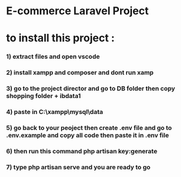 # E-commerce Laravel Project
# to install this project :
### 1) extract files and open vscode 
### 2) install xampp and composer and dont run xamp
### 3) go to the project director and go to DB folder then copy shopping folder + ibdata1
### 4) paste in C:\xampp\mysql\data
### 5) go back to your peoject then create .env file and go to .env.example and copy all code then paste it in .env file
### 6)  then run this command php artisan key:generate
### 7)  type php artisan serve and you are ready to go 
